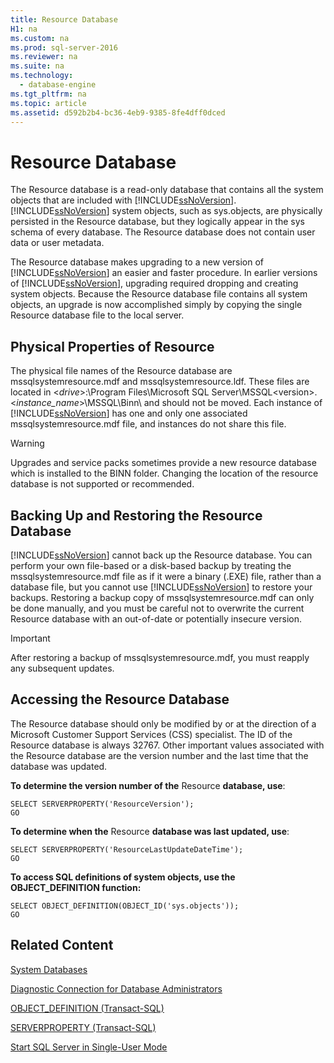 ```yaml
---
title: Resource Database
H1: na
ms.custom: na
ms.prod: sql-server-2016
ms.reviewer: na
ms.suite: na
ms.technology: 
  - database-engine
ms.tgt_pltfrm: na
ms.topic: article
ms.assetid: d592b2b4-bc36-4eb9-9385-8fe4dff0dced
---
```

# Resource Database
  The Resource database is a read\-only database that contains all the system objects that are included with [!INCLUDE[ssNoVersion](../../Token/Other/ssNoVersion_md.md)]. [!INCLUDE[ssNoVersion](../../Token/Other/ssNoVersion_md.md)] system objects, such as sys.objects, are physically persisted in the Resource database, but they logically appear in the sys schema of every database. The Resource database does not contain user data or user metadata.  
  
 The Resource database makes upgrading to a new version of [!INCLUDE[ssNoVersion](../../Token/Other/ssNoVersion_md.md)] an easier and faster procedure. In earlier versions of [!INCLUDE[ssNoVersion](../../Token/Other/ssNoVersion_md.md)], upgrading required dropping and creating system objects. Because the Resource database file contains all system objects, an upgrade is now accomplished simply by copying the single Resource database file to the local server.  
  
## Physical Properties of Resource  
 The physical file names of the Resource database are mssqlsystemresource.mdf and mssqlsystemresource.ldf. These files are located in \<*drive*\>:\\Program Files\\Microsoft SQL Server\\MSSQL\<version\>.\<*instance\_name*\>\\MSSQL\\Binn\\ and should not be moved. Each instance of [!INCLUDE[ssNoVersion](../../Token/Other/ssNoVersion_md.md)] has one and only one associated mssqlsystemresource.mdf file, and instances do not share this file.  
  
> [!WARNING]  
>  Upgrades and service packs sometimes provide a new resource database which is installed to the BINN folder. Changing the location of the resource database is not supported or recommended.  
  
## Backing Up and Restoring the Resource Database  
 [!INCLUDE[ssNoVersion](../../Token/Other/ssNoVersion_md.md)] cannot back up the Resource database. You can perform your own file\-based or a disk\-based backup by treating the mssqlsystemresource.mdf file as if it were a binary \(.EXE\) file, rather than a database file, but you cannot use [!INCLUDE[ssNoVersion](../../Token/Other/ssNoVersion_md.md)] to restore your backups. Restoring a backup copy of mssqlsystemresource.mdf can only be done manually, and you must be careful not to overwrite the current Resource database with an out\-of\-date or potentially insecure version.  
  
> [!IMPORTANT]  
>  After restoring a backup of mssqlsystemresource.mdf, you must reapply any subsequent updates.  
  
## Accessing the Resource Database  
 The Resource database should only be modified by or at the direction of a Microsoft Customer Support Services \(CSS\) specialist. The ID of the Resource database is always 32767. Other important values associated with the Resource database are the version number and the last time that the database was updated.  
  
 **To determine the version number of the** Resource **database, use**:  
  
```  
SELECT SERVERPROPERTY('ResourceVersion');  
GO  
```  
  
 **To determine when the** Resource **database was last updated, use**:  
  
```  
SELECT SERVERPROPERTY('ResourceLastUpdateDateTime');  
GO  
```  
  
 **To access SQL definitions of system objects, use the OBJECT\_DEFINITION function:**  
  
```  
SELECT OBJECT_DEFINITION(OBJECT_ID('sys.objects'));  
GO  
```  
  
## Related Content  
 [System Databases](../../Topics/TopicNameNotContainA/System-Databases.md)  
  
 [Diagnostic Connection for Database Administrators](../../Topics/TopicNameNotContainA/Diagnostic-Connection-for-Database-Administrators.md)  
  
 [OBJECT_DEFINITION &#40;Transact-SQL&#41;](../Topic/OBJECT_DEFINITION%20\(Transact-SQL\).md)  
  
 [SERVERPROPERTY &#40;Transact-SQL&#41;](../Topic/SERVERPROPERTY%20\(Transact-SQL\).md)  
  
 [Start SQL Server in Single-User Mode](../../Topics/TopicNameNotContainA/Start-SQL-Server-in-Single-User-Mode.md)  
  
  